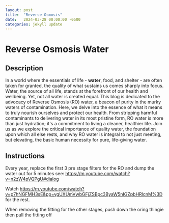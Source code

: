 ```yaml
---
layout: post
title:  "Reverse Osmosis"
date:   2024-03-28 00:00:00 -0500
categories: jekyll update
---
```


# Reverse Osmosis Water

## Description
In a world where the essentials of life - **water**, food, and shelter - are often taken for granted, the quality of what sustains us comes sharply into focus. Water, the source of all life, stands at the forefront of our health and wellbeing. Yet, not all water is created equal. This blog is dedicated to the advocacy of Reverse Osmosis (RO) water, a beacon of purity in the murky waters of contamination. Here, we delve into the essence of what it means to truly nourish ourselves and protect our health. From stripping harmful contaminants to delivering water in its most pristine form, RO water is more than just hydration; it's a commitment to living a cleaner, healthier life. Join us as we explore the critical importance of quality water, the foundation upon which all else rests, and why RO water is integral to not just meeting, but elevating, the basic human necessity for pure, life-giving water.


## Instructions
Every year, replace the first 3 pre stage filters for the RO and dump the water out for 5 minutes see: https://m.youtube.com/watch?v=n2zW4pVQPgU#dialog

Watch https://m.youtube.com/watch?v=p7hNGFMH3sE&pp=ygUXUmVwbGFjZSBpc3ByaW5nIGZpbHRlcnM%3D for the rest.

When removing the fitting for the other stages, push down the oring thingie then pull the fitting off
